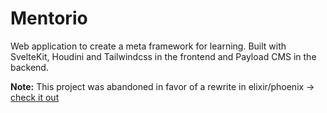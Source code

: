 # Mentorio

Web application to create a meta framework for learning. Built with SvelteKit, Houdini and Tailwindcss in the frontend and Payload CMS in the backend.

**Note:** This project was abandoned in favor of a rewrite in elixir/phoenix -> [check it out](https://github.com/flipbug/mentorio)
